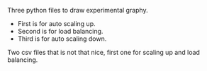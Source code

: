 Three python files to draw experimental graphy.
- First is for auto scaling up.
- Second is for load balancing.
- Third is for auto scaling down.

Two csv files that is not that nice, first one for scaling up and load balancing.
